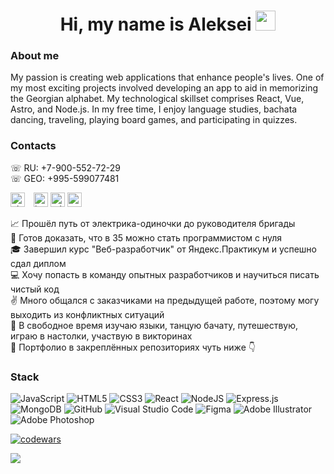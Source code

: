 <h1 align="center">Hi, my name is Aleksei</a> 
<img src="https://github.com/blackcater/blackcater/raw/main/images/Hi.gif" height="32"/>
</h1>

### About me
My passion is creating web applications that enhance people's lives. One of my most exciting projects involved developing an app to aid in memorizing the Georgian alphabet. My technological skillset comprises React, Vue, Astro, and Node.js. In my free time, I enjoy language studies, bachata dancing, traveling, playing board games, and participating in quizzes.

### Contacts
☏ RU: +7-900-552-72-29   
☏ GEO: +995-599077481   
   
<a href="https://vk.com/sibusky" target="_blank" style="margin-right: 10px;"><img src="https://simpleicons.org/icons/vk.svg" alt="vk logo" height="23"></a> 
<a href="https://www.instagram.com/sibusky" target="_blank"><img src="https://simpleicons.org/icons/instagram.svg" alt="instagram logo" height="23"></a> 
<a href="https://t.me/sibusky" target="_blank"><img src="https://simpleicons.org/icons/telegram.svg" alt="telegram logo" height="23"></a> 
<a href="mailto:5325388@gmail.com" target="_blank"><img src="https://simpleicons.org/icons/gmail.svg" alt="gmail logo" height="23"></a> 

📈 Прошёл путь от электрика-одиночки до руководителя бригады   
🎯 Готов доказать, что в 35 можно стать программистом с нуля   
🎓 Завершил курс "Веб-разработчик" от Яндекс.Практикум и успешно сдал диплом   
💻 Хочу попасть в команду опытных разработчиков и научиться писать чистый код   
✌ Много общался с заказчиками на предыдущей работе, поэтому могу выходить из конфликтных ситуаций   
🤘 В свободное время изучаю языки, танцую бачату, путешествую, играю в настолки, участвую в викторинах   
💼 Портфолио в закреплённых репозиториях чуть ниже 👇

### Stack

![JavaScript](https://img.shields.io/badge/javascript-%23323330.svg?style=for-the-badge&logo=javascript&logoColor=%23F7DF1E)
![HTML5](https://img.shields.io/badge/html5-%23E34F26.svg?style=for-the-badge&logo=html5&logoColor=white)
![CSS3](https://img.shields.io/badge/css3-%231572B6.svg?style=for-the-badge&logo=css3&logoColor=white)
![React](https://img.shields.io/badge/react-%2320232a.svg?style=for-the-badge&logo=react&logoColor=%2361DAFB)
![NodeJS](https://img.shields.io/badge/node.js-6DA55F?style=for-the-badge&logo=node.js&logoColor=white)
![Express.js](https://img.shields.io/badge/express.js-%23404d59.svg?style=for-the-badge&logo=express&logoColor=%2361DAFB)
![MongoDB](https://img.shields.io/badge/MongoDB-%234ea94b.svg?style=for-the-badge&logo=mongodb&logoColor=white)
![GitHub](https://img.shields.io/badge/github-%23121011.svg?style=for-the-badge&logo=github&logoColor=white)
![Visual Studio Code](https://img.shields.io/badge/Visual%20Studio%20Code-0078d7.svg?style=for-the-badge&logo=visual-studio-code&logoColor=white)
![Figma](https://img.shields.io/badge/figma-%23F24E1E.svg?style=for-the-badge&logo=figma&logoColor=white)
![Adobe Illustrator](https://img.shields.io/badge/adobe%20illustrator-%23FF9A00.svg?style=for-the-badge&logo=adobe%20illustrator&logoColor=white)
![Adobe Photoshop](https://img.shields.io/badge/adobe%20photoshop-%2331A8FF.svg?style=for-the-badge&logo=adobe%20photoshop&logoColor=white)


<!-- [![Top Langs](https://github-readme-stats.vercel.app/api/top-langs/?username=Sibusky)](https://github.com/anuraghazra/github-readme-stats) -->   

[![codewars](https://www.codewars.com/users/Sibusky/badges/small)](https://www.codewars.com/users/Sibusky)   

![](https://komarev.com/ghpvc/?username=Sibusky)
